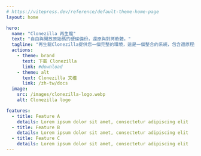 ```yaml
---
# https://vitepress.dev/reference/default-theme-home-page
layout: home

hero:
  name: "Clonezilla 再生龍"
  text: "自由與開放原始碼的硬碟備份，還原與對拷軟體。"
  tagline: "再生龍Clonezilla提供您一個完整的環境，這是一個整合的系統，包含還原程式以及作業系統。搭配網路開機功能，你可以忘了軟碟或是光碟。"
  actions:
    - theme: brand
      text: 下載 Clonezilla
      link: #download
    - theme: alt
      text: Clonezilla 文檔
      link: /zh-tw/docs
  image:
    src: /images/clonezilla-logo.webp
    alt: Clonezilla logo

features:
  - title: Feature A
    details: Lorem ipsum dolor sit amet, consectetur adipiscing elit
  - title: Feature B
    details: Lorem ipsum dolor sit amet, consectetur adipiscing elit
  - title: Feature C
    details: Lorem ipsum dolor sit amet, consectetur adipiscing elit
---
```

